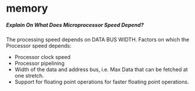 # memory

##### Explain On What Does Microprocessor Speed Depend?

The processing speed depends on DATA BUS WIDTH.
Factors on which the Processor speed depends:

- Processor clock speed
- Processor pipelining
- Width of the data and address bus, i.e. Max Data that can be fetched at one stretch.
- Support for floating point operations for faster floating point operations.
